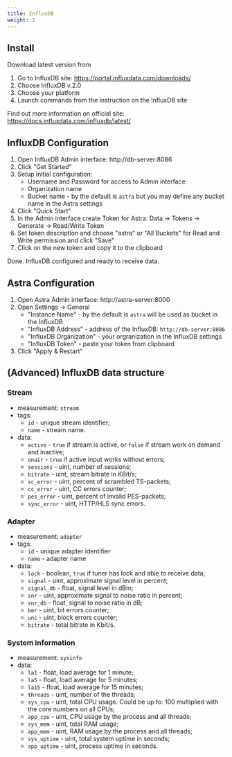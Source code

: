 ```yaml
---
title: InfluxDB
weight: 2
---
```


## Install

Download latest version from

1. Go to InfluxDB site: https://portal.influxdata.com/downloads/
2. Choose InfluxDB v.2.0
3. Choose your platform
4. Launch commands from the instruction on the InfluxDB site

Find out more information on official site: https://docs.influxdata.com/influxdb/latest/

## InfluxDB Configuration

1. Open InfluxDB Admin interface: http://db-server:8086
2. Click "Get Started"
3. Setup initial configuration:
    - Username and Password for access to Admin interface
    - Organization name
    - Bucket name - by the default is `astra` but you may define any bucket name in the Astra settings
4. Click "Quick Start"
5. In the Admin interface create Token for Astra: Data -> Tokens -> Generate -> Read/Write Token
6. Set token description and choose "astra" or "All Buckets" for Read and Write permission and click "Save"
7. Click on the new token and copy it to the clipboard

Done. InfluxDB configured and ready to receive data.

## Astra Configuration

1. Open Astra Admin interface: http://astra-server:8000
2. Open Settings -> General
    - "Instance Name" - by the default is `astra` will be used as bucket in the InfluxDB
    - "InfluxDB Address" - address of the InfluxDB: `http://db-server:8086`
    - "InfluxDB Organization" - your orgranization in the InfluxDB settings
    - "InfluxDB Token" - paste your token from clipboard
3. Click "Apply & Restart"

## (Advanced) InfluxDB data structure

### Stream

- measurement: `stream`
- tags:
    - `id` - unique stream identifier;
    - `name` - stream name.
- data:
    - `active` - `true` if stream is active, or `false` if stream work on demand and inactive;
    - `onair` - `true` if active input works without errors;
    - `sessions` - uint, number of sessions;
    - `bitrate` - uint, stream bitrate in KBit/s;
    - `sc_error` - uint, percent of scrambled TS-packets;
    - `cc_error` - uint, CC errors counter;
    - `pes_error` - uint, percent of invalid PES-packets;
    - `sync_error` - uint, HTTP/HLS sync errors.

### Adapter

- measurement: `adapter`
- tags:
    - `id` - unique adapter identifier
    - `name` - adapter name
- data:
    - `lock` - boolean, `true` if tuner has lock and able to receive data;
    - `signal` - uint, approximate signal level in percent;
    - `signal_db` - float, signal level in dBm;
    - `snr` - uint, approximate signal to noise ratio in percent;
    - `snr_db` - float, signal to noise ratio in dB;
    - `ber` - uint, bit errors counter;
    - `unc` - uint, block errors counter;
    - `bitrate` - total bitrate in Kbit/s.

### System information

- measurement: `sysinfo`
- data:
    - `la1` - float, load average for 1 minute;
    - `la5` - float, load average for 5 minutes;
    - `la15` - float, load average for 15 minutes;
    - `threads` - uint, number of the threads;
    - `sys_cpu` - uint, total CPU usage. Could be up to: 100 multiplied with the core numbers on all CPUs;
    - `app_cpu` - uint, CPU usage by the process and all threads;
    - `sys_mem` - uint, total RAM usage;
    - `app_mem` - uint, RAM usage by the process and all threads;
    - `sys_uptime` - uint, total system uptime in seconds;
    - `app_uptime` - uint, process uptime in seconds.
